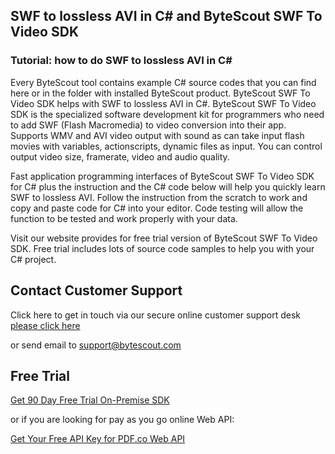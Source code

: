 ## SWF to lossless AVI in C# and ByteScout SWF To Video SDK

### Tutorial: how to do SWF to lossless AVI in C#

Every ByteScout tool contains example C# source codes that you can find here or in the folder with installed ByteScout product. ByteScout SWF To Video SDK helps with SWF to lossless AVI in C#. ByteScout SWF To Video SDK is the specialized software development kit for programmers who need to add SWF (Flash Macromedia) to video conversion into their app. Supports WMV and AVI video output with sound as can take input flash movies with variables, actionscripts, dynamic files as input. You can control output video size, framerate, video and audio quality.

Fast application programming interfaces of ByteScout SWF To Video SDK for C# plus the instruction and the C# code below will help you quickly learn SWF to lossless AVI. Follow the instruction from the scratch to work and copy and paste code for C# into your editor. Code testing will allow the function to be tested and work properly with your data.

Visit our website provides for free trial version of ByteScout SWF To Video SDK. Free trial includes lots of source code samples to help you with your C# project.

## Contact Customer Support

Click here to get in touch via our secure online customer support desk [please click here](https://bytescout.zendesk.com/hc/en-us/requests/new?subject=ByteScout%20SWF%20To%20Video%20SDK%20Question)

or send email to [support@bytescout.com](mailto:support@bytescout.com?subject=ByteScout%20SWF%20To%20Video%20SDK%20Question) 

## Free Trial

[Get 90 Day Free Trial On-Premise SDK](https://bytescout.com/download/web-installer?utm_source=github-readme)

or if you are looking for pay as you go online Web API:

[Get Your Free API Key for PDF.co Web API](https://pdf.co/documentation/api?utm_source=github-readme)